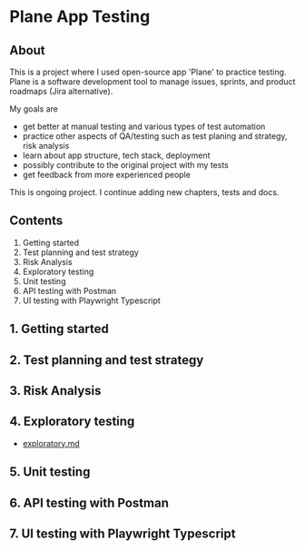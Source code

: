 # Plane App Testing

## About

This is a project where I used open-source app 'Plane' to practice testing. Plane is a software development tool to manage issues, sprints, and product roadmaps (Jira alternative).

My goals are

- get better at manual testing and various types of test automation
- practice other aspects of QA/testing such as test planing and strategy, risk analysis
- learn about app structure, tech stack, deployment
- possibly contribute to the original project with my tests
- get feedback from more experienced people

This is ongoing project. I continue adding new chapters, tests and docs.

## Contents

1. Getting started
2. Test planning and test strategy
3. Risk Analysis
4. Exploratory testing
5. Unit testing
6. API testing with Postman
7. UI testing with Playwright Typescript

## 1. Getting started

## 2. Test planning and test strategy

## 3. Risk Analysis

## 4. Exploratory testing

- [exploratory.md](./tests/exploratory/exploratory.md)
  
## 5. Unit testing

## 6. API testing with Postman

## 7. UI testing with Playwright Typescript
